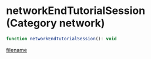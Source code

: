 # networkEndTutorialSession (Category network)

```js
function networkEndTutorialSession(): void
```

[filename](networkEndTutorialSession_m.md ':include')